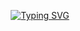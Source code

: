 <p align="center">
  <a href="https://git.io/typing-svg">
    <img src="https://readme-typing-svg.demolab.com?font=Fira+Code&duration=3000&pause=200&color=46F767&center=true&multiline=true&width=435&height=70&lines=Welcome+to+my+GITHUB!;I'm+Logicsurgeon." alt="Typing SVG" />
  </a>
</p>
